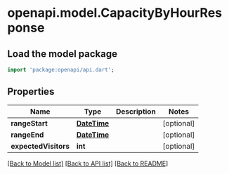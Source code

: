 # openapi.model.CapacityByHourResponse

## Load the model package
```dart
import 'package:openapi/api.dart';
```

## Properties
Name | Type | Description | Notes
------------ | ------------- | ------------- | -------------
**rangeStart** | [**DateTime**](DateTime.md) |  | [optional] 
**rangeEnd** | [**DateTime**](DateTime.md) |  | [optional] 
**expectedVisitors** | **int** |  | [optional] 

[[Back to Model list]](../README.md#documentation-for-models) [[Back to API list]](../README.md#documentation-for-api-endpoints) [[Back to README]](../README.md)


